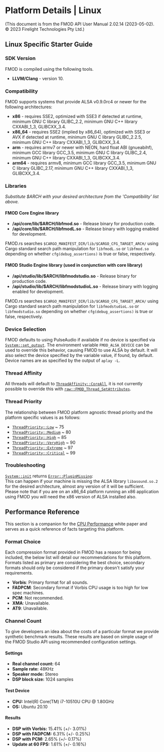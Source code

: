 # Platform Details | Linux

(This document is from the FMOD API User Manual 2.02.14 (2023-05-02). © 2023 Firelight Technologies Pty Ltd.)
<!-- This markdown is generated by docgen. Do not edit by hand. -->

  ## Linux Specific Starter Guide

 ### SDK Version

 FMOD is compiled using the following tools.

  - **LLVM/Clang** - version 10.
 
 ### Compatibility

 FMOD supports systems that provide ALSA v0.9.0rc4 or newer for the following architectures:

  - **x86** - requires SSE2, optimized with SSE3 if detected at runtime, minimum GNU C library GLIBC_2.2, minimum GNU C++ library CXXABI_1_3, GLIBCXX_3.4.
 - **x86_64** - requires SSE2 (implied by x86_64), optimized with SSE3 or AVX if detected at runtime, minimum GNU C library GLIBC_2.2.5, minimum GNU C++ library CXXABI_1_3, GLIBCXX_3.4.
 - **arm** - requires armv7 or newer with NEON, hard float ABI (gnueabihf), minimum GCC library GCC_3.5, minimum GNU C library GLIBC_2.4, minimum GNU C++ library CXXABI_1_3, GLIBCXX_3.4.
 - **arm64** - requires armv8, minimum GCC library GCC_3.5, minimum GNU C library GLIBC_2.17, minimum GNU C++ library CXXABI_1_3, GLIBCXX_3.4.
 
 ### Libraries

 *Substitute $ARCH with your desired architecture from the 'Compatibility' list above.*

 #### FMOD Core Engine library

  - **/api/core/lib/$ARCH/libfmod.so** - Release binary for production code.
 - **/api/core/lib/$ARCH/libfmodL.so** - Release binary with logging enabled for development.
 
 
<pre class="ignore" style="white-space:normal;font:inherit;">
FMOD.rs searches <code>$CARGO_MANIFEST_DIR/lib/$CARGO_CFG_TARGET_ARCH/</code>
using Cargo standard search path manipulation for <code>libfmodL.so</code> or
<code>libfmod.so</code> depending on whether <code>cfg(debug_assertions)</code>
is true or false, respectively.
</pre>

#### FMOD Studio Engine library (used in conjunction with core library)

  - **/api/studio/lib/$ARCH/libfmodstudio.so** - Release binary for production code.
 - **/api/studio/lib/$ARCH/libfmodstudioL.so** - Release binary with logging enabled for development.
 
 
<pre class="ignore" style="white-space:normal;font:inherit;">
FMOD.rs searches <code>$CARGO_MANIFEST_DIR/lib/$CARGO_CFG_TARGET_ARCH/</code>
using Cargo standard search path manipulation for <code>libfmodstudioL.so</code>
or <code>libfmodstudio.so</code> depending on whether
<code>cfg(debug_assertions)</code> is true or false, respectively.
</pre>

### Device Selection

 FMOD defaults to using PulseAudio if available if no device is specified via [`System::set_output`](System::set_output). The environment variable `FMOD_ALSA_DEVICE` can be used to override this behavior, causing FMOD to use ALSA by default. It will also select the device specified by the variable value, if found, by default. Device names are as specified by the output of `aplay -L`.

 ### Thread Affinity

 All threads will default to [`ThreadAffinity::CoreAll`](ThreadAffinity::CoreAll), it is not currently possible to override this with [`raw::FMOD_Thread_SetAttributes`](raw::FMOD_Thread_SetAttributes).

 ### Thread Priority

 The relationship between FMOD platform agnostic thread priority and the platform specific values is as follows:

  - [`ThreadPriority::Low`](ThreadPriority::Low) ~ 75
 - [`ThreadPriority::Medium`](ThreadPriority::Medium) ~ 80
 - [`ThreadPriority::High`](ThreadPriority::High) ~ 85
 - [`ThreadPriority::VeryHigh`](ThreadPriority::VeryHigh) ~ 90
 - [`ThreadPriority::Extreme`](ThreadPriority::Extreme) ~ 97
 - [`ThreadPriority::Critical`](ThreadPriority::Critical) ~ 99
 
 ### Troubleshooting

 [`System::init`](System::init) returns [`Error::PluginMissing`](Error::PluginMissing):  
 This can happen if your machine is missing the ALSA library `libasound.so.2` for the desired architecture, almost any version of it will be sufficient. Please note that if you are on an x86_64 platform running an x86 application using FMOD you will need the x86 version of ALSA installed also.

 ## Performance Reference

 This section is a companion for the [CPU Performance](<https://fmod.com/resources/documentation-api?version=2.02&page=white-papers-cpu-performance.html>) white paper and serves as a quick reference of facts targeting this platform.

 ### Format Choice

 Each compression format provided in FMOD has a reason for being included, the below list will detail our recommendations for this platform. Formats listed as primary are considering the best choice, secondary formats should only be considered if the primary doesn't satisfy your requirements.

  - **Vorbis**: Primary format for all sounds.
 - **FADPCM**: Secondary format if Vorbis CPU usage is too high for low spec machines.
 - **PCM**: Not recommended.
 - **XMA**: Unavailable.
 - **AT9**: Unavailable.
 
 ### Channel Count

 To give developers an idea about the costs of a particular format we provide synthetic benchmark results. These results are based on simple usage of the FMOD Studio API using recommended configuration settings.

 #### Settings

  - **Real channel count:** 64
 - **Sample rate:** 48KHz
 - **Speaker mode:** Stereo
 - **DSP block size:** 1024 samples
 
 #### Test Device

  - **CPU:** Intel(R) Core(TM) i7-10510U CPU @ 1.80GHz
 - **OS:** Ubuntu 20.10
 
 #### Results

  - **DSP with Vorbis:** 15.41% (+/- 3.01%)
 - **DSP with FADPCM:** 6.31% (+/- 0.25%)
 - **DSP with PCM:** 2.65% (+/- 0.17%)
 - **Update at 60 FPS:** 1.61% (+/- 0.16%)
 
